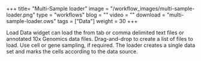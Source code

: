 +++
title= "Multi-Sample loader"
image =  "/workflow_images/multi-sample-loader.png"
type = "workflows"
blog =  ""
video = ""
download = "multi-sample-loader.ows"
tags = ["Data"]
weight = 30
+++

Load Data widget can load the from tab or comma delimited text files or annotated 10x Genomics data files. Drag-and-drop to create a list of files to load. Use cell or gene sampling, if required. The loader creates a single data set and marks the cells according to the data source.